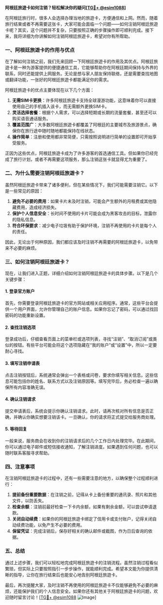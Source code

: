 **阿根廷旅遊卡如何注销？轻松解决你的疑问[[TG💪+ @esim1088](https://t.me/s/esim1088)]**

在阿根廷旅行时，很多人会选择办理当地的旅遊卡，方便通信和上网。然而，随着旅行结束或者不再需要这张卡，大家可能会面临一个问题——如何注销阿根廷旅遊卡呢？其实，这个问题并不复杂，只要按照正确的步骤操作即可顺利完成。接下来，我将详细为你讲解如何注销阿根廷旅遊卡，希望对你有所帮助。

### 一、阿根廷旅遊卡的作用与优点

在了解如何注销之前，我们先来回顾一下阿根廷旅遊卡的作用及其优点。阿根廷旅遊卡是一种为游客提供的便捷通信工具，它能够帮助你在阿根廷期间保持与外界的联系，同时还能提供上网服务。无论是想与家人朋友保持联络，还是需要查找地图或翻译功能，一张好的阿根廷旅遊卡都能满足你的需求。

阿根廷旅遊卡的优点主要体现在以下几个方面：

1. **无需SIM卡更换**：许多阿根廷旅遊卡支持全球漫游功能，这意味着你可以直接使用自己的手机插入该卡，而无需额外更换SIM卡。
2. **灵活选择套餐**：根据个人需求，可以选择短期或长期的流量套餐，甚至还可以购买语音通话服务。
3. **覆盖范围广**：大多数阿根廷旅遊卡都覆盖了阿根廷的主要城市及旅游景点，确保你在旅行途中随时随地都能保持在线状态。
4. **操作简单**：注册和使用都非常简便，只需按照说明进行简单的设置即可开始享受服务。

正因为这些优点，阿根廷旅遊卡成为了许多游客的首选通信工具。但如果你已经完成了旅行计划，或者不再需要这项服务，那么注销这张卡就显得尤为重要了。

### 二、为什么需要注销阿根廷旅遊卡？

虽然阿根廷旅遊卡带来了诸多便利，但在某些情况下，我们可能需要注销它。以下是一些常见的原因：

1. **避免不必要的费用**：如果卡片未及时注销，可能会产生额外的月租费或其他隐藏费用，造成经济损失。
2. **保护个人信息安全**：长时间不使用的卡片可能会成为黑客攻击的目标，泄露你的隐私信息。
3. **符合环保要求**：减少电子垃圾有助于保护环境，注销不再使用的卡片是每个人的责任。

因此，无论出于何种原因，我们都应该及时注销不再需要的阿根廷旅遊卡，以免带来不必要的麻烦。

### 三、如何注销阿根廷旅遊卡？

现在，让我们进入正题，详细介绍如何注销阿根廷旅遊卡的具体步骤。以下是几个关键步骤：

#### 1. 登录官方账户

首先，你需要登录阿根廷旅遊卡的官方网站或相关应用程序。通常，这些平台会提供一个用户界面，允许你管理自己的账户信息。如果你忘记了密码，可以通过找回密码的功能重新设置。

#### 2. 查找注销选项

登录成功后，仔细查看页面上的菜单栏或选项列表，寻找“注销”、“取消订阅”或类似的按钮。有些平台可能会将这个选项隐藏在“我的账户”或“设置”中，所以一定要耐心寻找。

#### 3. 填写注销申请表

点击注销按钮后，系统通常会弹出一个表格或问卷，要求你填写相关信息。这些信息可能包括你的姓名、联系方式以及注销原因等。填写完毕后，务必检查一遍以确保所有内容准确无误。

#### 4. 确认注销请求

提交申请表后，系统会提示你确认注销请求。此时，请再次核对所有信息是否正确，并确认你确实想要注销该卡。一旦确认，你的请求将正式提交给服务商处理。

#### 5. 等待回复

一般来说，服务商会在收到你的注销请求后的几个工作日内处理完毕。在此期间，你可以通过电子邮件或短信接收通知，了解注销进度。如果遇到任何问题，也可以随时联系客服寻求帮助。

### 四、注意事项

在注销阿根廷旅遊卡的过程中，还有一些需要注意的地方，以确保整个过程顺利进行：

1. **提前备份重要数据**：在注销之前，记得从卡上备份重要的通讯录、照片和其他文件，以防丢失。
2. **检查余额**：注销前最好检查一下卡内余额，如果有剩余金额，可以尝试申请退款。
3. **关闭自动续费**：如果你的阿根廷旅遊卡绑定了信用卡或支付账户，记得关闭自动续费功能，以免产生不必要的费用。
4. **保留凭证**：完成注销后，保存好相关的确认邮件或截图，作为日后查询的依据。

### 五、总结

通过上述步骤，我们可以轻松地完成阿根廷旅遊卡的注销流程。虽然注销过程看似繁琐，但实际上只要按照指引一步步操作，就能顺利完成。希望本文能为你提供清晰的指导，让你在旅行结束后也能安心地告别阿根廷旅遊卡。

最后，再次提醒大家，及时注销不再使用的阿根廷旅遊卡不仅能够避免不必要的麻烦，还能保护我们的个人信息安全。如果你还有其他关于阿根廷旅遊卡的问题，欢迎随时留言讨论！[[TG💪+ @esim1088](https://t.me/s/esim1088) ![Image](https://i.postimg.cc/4NQfJmqS/Snipaste-2025-05-13-00-14-12.png)]
